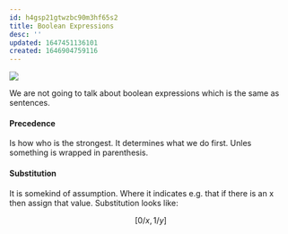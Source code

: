 ```yaml
---
id: h4gsp21gtwzbc90m3hf65s2
title: Boolean Expressions
desc: ''
updated: 1647451136101
created: 1646904759116
---
```

![](/assets/images/2022-03-10-10-05-44.png)

We are not going to talk about boolean expressions which is the same as sentences. 

#### Precedence
Is how who is the strongest. It determines what we do first. Unles something is wrapped in parenthesis. 

#### Substitution
It is somekind of assumption. Where it indicates e.g. that if there is an x then assign that value. Substitution looks like: 

$$
[0/x, 1/y]
$$
